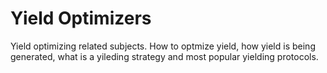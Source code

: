 # Yield Optimizers

Yield optimizing related subjects. How to optmize yield, how yield is being generated, what is a yileding strategy and most popular yielding protocols.
